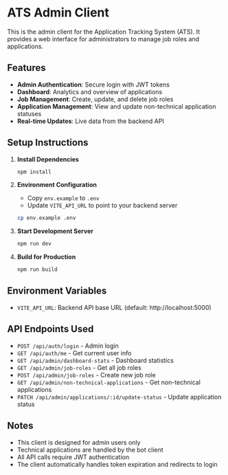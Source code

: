 # ATS Admin Client

This is the admin client for the Application Tracking System (ATS). It provides a web interface for administrators to manage job roles and applications.

## Features

- **Admin Authentication**: Secure login with JWT tokens
- **Dashboard**: Analytics and overview of applications
- **Job Management**: Create, update, and delete job roles
- **Application Management**: View and update non-technical application statuses
- **Real-time Updates**: Live data from the backend API

## Setup Instructions

1. **Install Dependencies**

   ```bash
   npm install
   ```

2. **Environment Configuration**

   - Copy `env.example` to `.env`
   - Update `VITE_API_URL` to point to your backend server

   ```bash
   cp env.example .env
   ```

3. **Start Development Server**

   ```bash
   npm run dev
   ```

4. **Build for Production**
   ```bash
   npm run build
   ```

## Environment Variables

- `VITE_API_URL`: Backend API base URL (default: http://localhost:5000)

## API Endpoints Used

- `POST /api/auth/login` - Admin login
- `GET /api/auth/me` - Get current user info
- `GET /api/admin/dashboard-stats` - Dashboard statistics
- `GET /api/admin/job-roles` - Get all job roles
- `POST /api/admin/job-roles` - Create new job role
- `GET /api/admin/non-technical-applications` - Get non-technical applications
- `PATCH /api/admin/applications/:id/update-status` - Update application status

## Notes

- This client is designed for admin users only
- Technical applications are handled by the bot client
- All API calls require JWT authentication
- The client automatically handles token expiration and redirects to login
